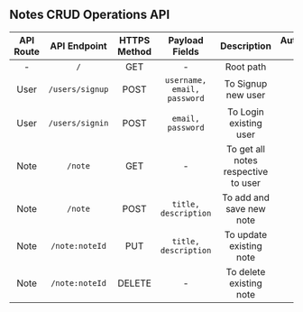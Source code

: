## Notes CRUD Operations API

| API Route | API Endpoint | HTTPS Method | Payload Fields | Description| Authentication Token |
| :----:| :----: | :----: | :----: | :----: | :----: |
| - | `/` | GET | - | Root path | ❌ |
| User | `/users/signup` | POST | `username, email, password` | To Signup new user | ❌ | 
| User | `/users/signin` | POST | `email, password` | To Login existing user | ❌ | 
| Note | `/note` | GET | - | To get all notes respective to user | ✅ | 
| Note | `/note` | POST | `title, description` | To add and save new note | ✅ | 
| Note | `/note:noteId` | PUT | `title, description` | To update existing note | ✅ | 
| Note | `/note:noteId` | DELETE | - | To delete existing note | ✅ | 
